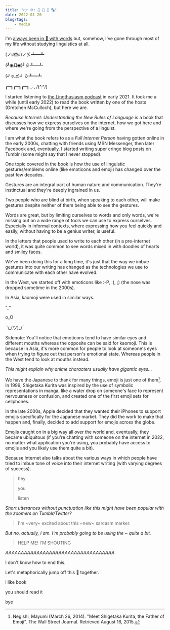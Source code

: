 ```yaml
---
title: "👉 🌐: 🤔 🌱 📃 🔠"
date: 2022-01-20
blog/tags:
    - media
---
```


I'm [always been in 💖 with words](/blog/2022-01-14/) but, somehow, I've gone through most of my life without studying linguistics at all.

(ノಠ益ಠ)ノ彡┻━┻

(┛◉Д◉)┛彡┻━┻

(┛ಠ_ಠ)┛彡┻━┻

┏━┓┏━┓┏━┓ ︵ /(^.^/)

I started listening to [the Lingthusiasm podcast](https://lingthusiasm.com/) in early 2021. It took me a while (until early 2022) to read the book written by one of the hosts (Gretchen McCulloch), but here we are.

_Because Internet: Understanding the New Rules of Language_ is a book that discusses how we express ourselves on the internet, how we got here and where we're going from the perspective of a linguist.

I am what the book refers to as a _Full Internet Person_ having gotten online in the early 2000s, chatting with friends using MSN Messenger, then later Facebook and, eventually, I started writing super cringe blog posts on Tumblr (some might say that I never stopped).

One topic covered in the book is how the use of linguistic gestures/emblems online (like emoticons and emoji) has changed over the past few decades.

Gestures are an integral part of human nature and communication. They're instinctual and they're deeply ingrained in us.

Two people who are blind at birth, when speaking to each other, will make gestures despite neither of them being able to see the gestures.

Words are great, but by limiting ourselves to words and only words, we're missing out on a wide range of tools we can use to express ourselves. Especially in informal contexts, where expressing how you feel quickly and easily, without having to be a genius writer, is useful.

In the letters that people used to write to each other (in a pre-internet world), it was quite common to see words mixed in with doodles of hearts and smiley faces.

We've been doing this for a long time, it's just that the way we imbue gestures into our writing has changed as the technologies we use to communicate with each other have evolved.

In the West, we started off with emoticons like :-P, :(, ;) (the nose was dropped sometime in the 2000s).

In Asia, kaomoji were used in similar ways.

^\_^

o\_O

¯\\\_(ツ)\_/¯

Sidenote: You'll notice that emoticons tend to have similar eyes and different mouths whereas the opposite can be said for kaomoji. This is because in Asia, it's more common for people to look at someone's eyes when trying to figure out that person's emotional state. Whereas people in the West tend to look at mouths instead.

_This might explain why anime characters usually have gigantic eyes..._

We have the Japanese to thank for many things, emoji is just one of them[^1]. In 1999, Shigetaka Kurita was inspired by the use of symbolic representations in manga, like a water drop on someone's face to represent nervousness or confusion, and created one of the first emoji sets for cellphones.

In the late 2000s, Apple decided that they wanted their iPhones to support emojis specifically for the Japanese market. They did the work to make that happen and, finally, decided to add support for emojis across the globe.

Emojis caught on in a big way all over the world and, eventually, they became ubiquitous (if you're chatting with someone on the internet in 2022, no matter what application you're using, you probably have access to emojis and you likely use them quite a bit).

Because Internet also talks about the various ways in which people have tried to imbue tone of voice into their internet writing (with varying degrees of success).

> hey
>
> you
>
> listen

_Short utterances without punctuation like this might have been popular with the zoomers on Tumblr/Twitter?_

> I'm ~very~ excited about this ~new~ sarcasm marker.

_But no, actually, I am. I'm probably going to be using the ~ quite a bit._

> HELP ME! I'M SHOUTING

_AAAAAAAAAAAAAAAAAAAAAAAAAAAAAAAAAAA_

I don't know how to end this.

Let's metaphorically jump off this 🌉 together.

i like book

you should read it

bye

[^1]: Negishi, Mayumi (March 26, 2014). "Meet Shigetaka Kurita, the Father of Emoji". The Wall Street Journal. Retrieved August 16, 2015.
